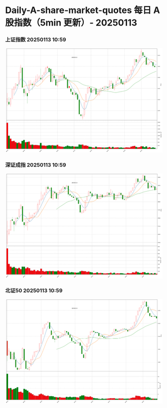
# Daily-A-share-market-quotes 每日 A 股指数（5min 更新）- 20250113

### 上证指数 20250113 10:59
![](./fig/2025/1/20250113-sh000001.png)

### 深证成指 20250113 10:59
![](./fig/2025/1/20250113-sz399001.png)

### 北证50 20250113 10:59
![](./fig/2025/1/20250113-bj899050.png)
